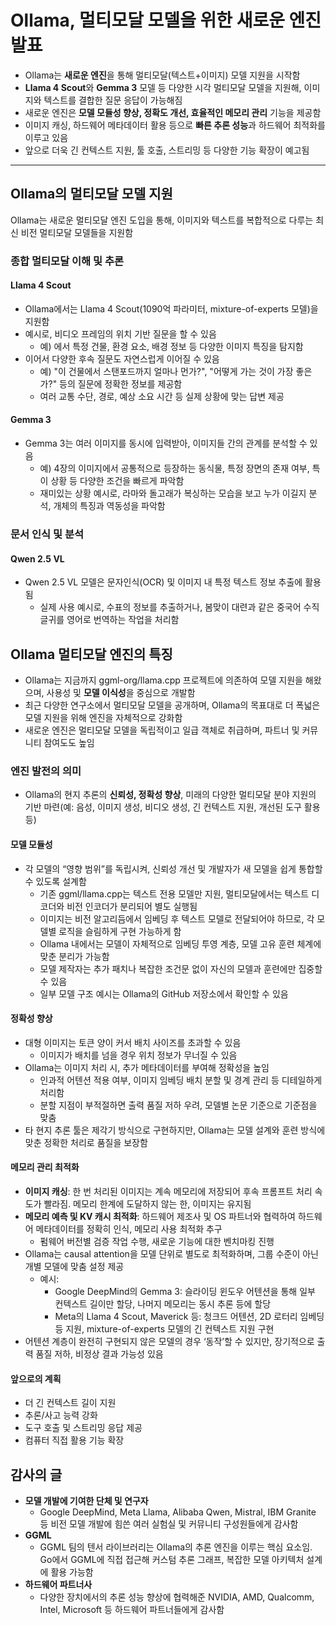 # Ollama, 멀티모달 모델을 위한 새로운 엔진 발표


* Ollama는 **새로운 엔진**을 통해 멀티모달(텍스트+이미지) 모델 지원을 시작함
* **Llama 4 Scout**와 **Gemma 3** 모델 등 다양한 시각 멀티모달 모델을 지원해, 이미지와 텍스트를 결합한 질문 응답이 가능해짐
* 새로운 엔진은 **모델 모듈성 향상, 정확도 개선, 효율적인 메모리 관리** 기능을 제공함
* 이미지 캐싱, 하드웨어 메타데이터 활용 등으로 **빠른 추론 성능**과 하드웨어 최적화를 이루고 있음
* 앞으로 더욱 긴 컨텍스트 지원, 툴 호출, 스트리밍 등 다양한 기능 확장이 예고됨

---

Ollama의 멀티모달 모델 지원
------------------

Ollama는 새로운 멀티모달 엔진 도입을 통해, 이미지와 텍스트를 복합적으로 다루는 최신 비전 멀티모달 모델들을 지원함

### 종합 멀티모달 이해 및 추론

#### Llama 4 Scout

* Ollama에서는 Llama 4 Scout(1090억 파라미터, mixture-of-experts 모델)을 지원함
* 예시로, 비디오 프레임의 위치 기반 질문을 할 수 있음
  + 예) 에서 특정 건물, 환경 요소, 배경 정보 등 다양한 이미지 특징을 탐지함
* 이어서 다양한 후속 질문도 자연스럽게 이어질 수 있음
  + 예) "이 건물에서 스탠포드까지 얼마나 먼가?", "어떻게 가는 것이 가장 좋은가?" 등의 질문에 정확한 정보를 제공함
  + 여러 교통 수단, 경로, 예상 소요 시간 등 실제 상황에 맞는 답변 제공

#### Gemma 3

* Gemma 3는 여러 이미지를 동시에 입력받아, 이미지들 간의 관계를 분석할 수 있음
  + 예) 4장의 이미지에서 공통적으로 등장하는 동식물, 특정 장면의 존재 여부, 특이 상황 등 다양한 조건을 빠르게 파악함
  + 재미있는 상황 예시로, 라마와 돌고래가 복싱하는 모습을 보고 누가 이길지 분석, 개체의 특징과 역동성을 파악함

### 문서 인식 및 분석

#### Qwen 2.5 VL

* Qwen 2.5 VL 모델은 문자인식(OCR) 및 이미지 내 특정 텍스트 정보 추출에 활용됨
  + 실제 사용 예시로, 수표의 정보를 추출하거나, 봄맞이 대련과 같은 중국어 수직 글귀를 영어로 번역하는 작업을 처리함

Ollama 멀티모달 엔진의 특징
------------------

* Ollama는 지금까지 ggml-org/llama.cpp 프로젝트에 의존하여 모델 지원을 해왔으며, 사용성 및 **모델 이식성**을 중심으로 개발함
* 최근 다양한 연구소에서 멀티모달 모델을 공개하며, Ollama의 목표대로 더 폭넓은 모델 지원을 위해 엔진을 자체적으로 강화함
* 새로운 엔진은 멀티모달 모델을 독립적이고 일급 객체로 취급하며, 파트너 및 커뮤니티 참여도도 높임

### 엔진 발전의 의미

* Ollama의 현지 추론의 **신뢰성, 정확성 향상**, 미래의 다양한 멀티모달 분야 지원의 기반 마련(예: 음성, 이미지 생성, 비디오 생성, 긴 컨텍스트 지원, 개선된 도구 활용 등)

#### 모델 모듈성

* 각 모델의 “영향 범위”를 독립시켜, 신뢰성 개선 및 개발자가 새 모델을 쉽게 통합할 수 있도록 설계함
  + 기존 ggml/llama.cpp는 텍스트 전용 모델만 지원, 멀티모달에서는 텍스트 디코더와 비전 인코더가 분리되어 별도 실행됨
  + 이미지는 비전 알고리듬에서 임베딩 후 텍스트 모델로 전달되어야 하므로, 각 모델별 로직을 슬림하게 구현 가능하게 함
  + Ollama 내에서는 모델이 자체적으로 임베딩 투영 계층, 모델 고유 훈련 체계에 맞춘 분리가 가능함
  + 모델 제작자는 추가 패치나 복잡한 조건문 없이 자신의 모델과 훈련에만 집중할 수 있음
  + 일부 모델 구조 예시는 Ollama의 GitHub 저장소에서 확인할 수 있음

#### 정확성 향상

* 대형 이미지는 토큰 양이 커서 배치 사이즈를 초과할 수 있음
  + 이미지가 배치를 넘을 경우 위치 정보가 무너질 수 있음
* Ollama는 이미지 처리 시, 추가 메타데이터를 부여해 정확성을 높임
  + 인과적 어텐션 적용 여부, 이미지 임베딩 배치 분할 및 경계 관리 등 디테일하게 처리함
  + 분할 지점이 부적절하면 출력 품질 저하 우려, 모델별 논문 기준으로 기준점을 맞춤
* 타 현지 추론 툴은 제각기 방식으로 구현하지만, Ollama는 모델 설계와 훈련 방식에 맞춘 정확한 처리로 품질을 보장함

#### 메모리 관리 최적화

* **이미지 캐싱**: 한 번 처리된 이미지는 계속 메모리에 저장되어 후속 프롬프트 처리 속도가 빨라짐. 메모리 한계에 도달하지 않는 한, 이미지는 유지됨
* **메모리 예측 및 KV 캐시 최적화**: 하드웨어 제조사 및 OS 파트너와 협력하여 하드웨어 메타데이터를 정확히 인식, 메모리 사용 최적화 추구
  + 펌웨어 버전별 검증 작업 수행, 새로운 기능에 대한 벤치마킹 진행
* Ollama는 causal attention을 모델 단위로 별도로 최적화하며, 그룹 수준이 아닌 개별 모델에 맞춤 설정 제공
  + 예시:
    - Google DeepMind의 Gemma 3: 슬라이딩 윈도우 어텐션을 통해 일부 컨텍스트 길이만 할당, 나머지 메모리는 동시 추론 등에 할당
    - Meta의 Llama 4 Scout, Maverick 등: 청크드 어텐션, 2D 로터리 임베딩 등 지원, mixture-of-experts 모델의 긴 컨텍스트 지원 구현
* 어텐션 계층이 완전히 구현되지 않은 모델의 경우 ‘동작’할 수 있지만, 장기적으로 출력 품질 저하, 비정상 결과 가능성 있음

#### 앞으로의 계획

* 더 긴 컨텍스트 길이 지원
* 추론/사고 능력 강화
* 도구 호출 및 스트리밍 응답 제공
* 컴퓨터 직접 활용 기능 확장

감사의 글
-----

* **모델 개발에 기여한 단체 및 연구자**
  + Google DeepMind, Meta Llama, Alibaba Qwen, Mistral, IBM Granite 등 비전 모델 개발에 힘쓴 여러 실험실 및 커뮤니티 구성원들에게 감사함
* **GGML**
  + GGML 팀의 텐서 라이브러리는 Ollama의 추론 엔진을 이루는 핵심 요소임. Go에서 GGML에 직접 접근해 커스텀 추론 그래프, 복잡한 모델 아키텍처 설계에 활용 가능함
* **하드웨어 파트너사**
  + 다양한 장치에서의 추론 성능 향상에 협력해준 NVIDIA, AMD, Qualcomm, Intel, Microsoft 등 하드웨어 파트너들에게 감사함
